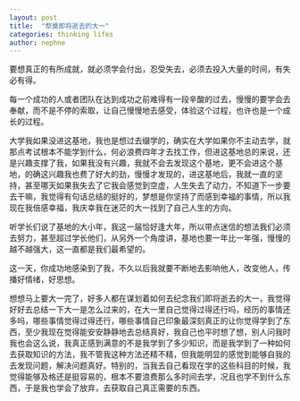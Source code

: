 ```yaml
---
layout: post
title:  "祭奠即将逝去的大一"
categories: thinking lifes
author: nephne
---
```

要想真正的有所成就，就必须学会付出，忍受失去，必须去投入大量的时间，有失必有得。
<!--more-->
每一个成功的人或者团队在达到成功之前难得有一段辛酸的过去，慢慢的要学会去奉献，而不是不停的索取，让自己慢慢地去感受，体验这个过程，也许也是一个成长的过程。

大学我如果没进这基地，我也是想过去缀学的，确实在大学如果你不主动去学，就那点考试根本不能学到什么，何必浪费四年才去找工作，但进这基地总的来说，还是兴趣支撑了我，如果我没有兴趣，我就不会去发现这个基地，更不会进这个基地，的确这兴趣我也费了好大的劲，慢慢才发现的，进这基地后，我就一直的坚持，甚至哪天如果我失去了它我会感觉到空虚，人生失去了动力，不知道下一步要去干嘛，我觉得有句话总结的挺好的，梦想是你坚持了而感到幸福的事情，所以我现在我倍感幸福，我庆幸我在迷茫的大一找到了自己人生的方向。

听学长们说了基地的大小年，我这一届恰好逢大年，所以带点迷信的想法我们必须去努力，甚至超过学长他们，从另外一个角度讲，基地也要一年比一年强，慢慢的越不越强大，这一直都是我们最希望的。

这一天，你成功地感染到了我，不久以后我就要不断地去影响他人，改变他人，传播好情绪，好思想。

想想马上要大一完了，好多人都在谋划着如何去纪念我们即将逝去的大一，我觉得好好去总结一下大一是怎么过来的，在大一里自己觉得过得还行吗，经历的事情还多吗，哪些事情觉得过得还行，哪些事情自己印象最深刻真正的让你觉得学到了东西，至少我现在觉得能安安静静地去总结真好，我自己也平时想了想，别人问我时我也会这么说，我真正感到满意的不是我学到了多少知识，而是我学到了一种如何去获取知识的方法，我不管我这种方法还精不精，但我能明显的感觉到能够自我的去发现问题，解决问题真好。特别的，当我去自己看现在学的这些科目的时候，我觉得能够及格还是挺容易的，根本不要浪费那么多时间去学，况且也学不到什么东西，于是我也学会了放弃，去获取自己真正需要的东西。